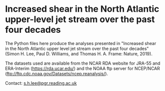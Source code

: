 # Increased shear in the North Atlantic upper-level jet stream over the past four decades

The Python files here produce the analyses presented in "Increased shear in the North Atlantic upper level jet stream over 
the past four decades" (Simon H. Lee, Paul D. Williams, and Thomas H. A. Frame: Nature, 2019). 

The datasets used are available from the NCAR RDA website for JRA-55 and ERA-Interim (https://rda.ucar.edu/) 
and the NOAA ftp server for NCEP/NCAR (ftp://ftp.cdc.noaa.gov/Datasets/ncep.reanalysis/).

Contact: s.h.lee@pgr.reading.ac.uk
